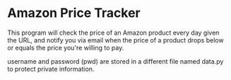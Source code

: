 # Amazon Price Tracker

This program will check the price of an Amazon product every day given the URL, and notify you via email when the price of a product drops below or equals the price you're willing to pay.

username and password (pwd) are stored in a different file named data.py to protect private information.
